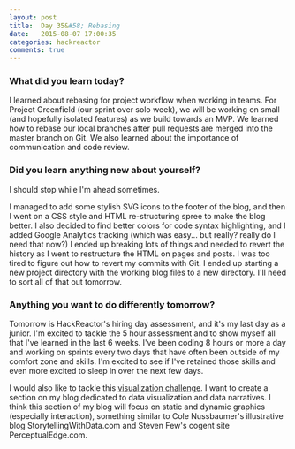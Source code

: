 ```yaml
---
layout: post
title:  Day 35&#58; Rebasing
date:   2015-08-07 17:00:35
categories: hackreactor
comments: true
---
```



### What did you learn today?

I learned about rebasing for project workflow when working in teams. For Project Greenfield (our sprint over solo week), we will be working on small (and hopefully isolated features) as we build towards an MVP. We learned how to rebase our local branches after pull requests are merged into the master branch on Git. We also learned about the importance of communication and code review.

### Did you learn anything new about yourself?

I should stop while I'm ahead sometimes.

I managed to add some stylish SVG icons to the footer of the blog, and then I went on a CSS style and HTML re-structuring spree to make the blog better. I also decided to find better colors for code syntax highlighting, and I added Google Analytics tracking (which was easy... but really? really do I need that now?) I ended up breaking lots of things and needed to revert the history as I went to restructure the HTML on pages and posts. I was too tired to figure out how to revert my commits with Git. I ended up starting a new project directory with the working blog files to a new directory. I'll need to sort all of that out tomorrow.

### Anything you want to do differently tomorrow?

Tomorrow is HackReactor's hiring day assessment, and it's my last day as a junior. I'm excited to tackle the 5 hour assessment and to show myself all that I've learned in the last 6 weeks. I've been coding 8 hours or more a day and working on sprints every two days that have often been outside of my comfort zone and skills. I'm excited to see if I've retained those skills and even more excited to sleep in over the next few days.

I would also like to tackle this [visualization challenge](http://www.storytellingwithdata.com/blog/2015/8/3/visualization-challenge-world-population-forecast). I want to create a section on my blog dedicated to data visualization and data narratives. I think this section of my blog will focus on static and dynamic graphics (especially interaction), something similar to Cole Nussbaumer's illustrative blog StorytellingWithData.com and Steven Few's cogent site PerceptualEdge.com.
